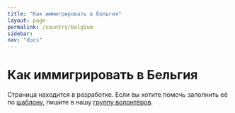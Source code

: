 ```yaml
---
title: "Как иммигрировать в Бельгия"
layout: page
permalink: /country/belgium
sidebar:
nav: "docs"
---
```


# Как иммигрировать в Бельгия

Страница находится в разработке. Если вы хотите помочь заполнить её по [шаблону](/template), пишите в нашу [группу волонтёров](https://t.me/+FHi3FnJaoWJkMDAx).
